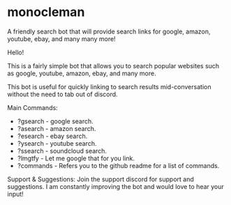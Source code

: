 # monocleman
A friendly search bot that will provide search links for google, amazon, youtube, ebay, and many many more!

<html>
  <body>
  <p> 
  Hello!

  This is a fairly simple bot that allows you to search popular websites such as google, youtube, amazon, ebay, and many more.

  This bot is useful for quickly linking to search results mid-conversation without the need to tab out of discord.

  Main Commands:
  <ul>
  <li>?gsearch - google search.</li>
  <li>?asearch - amazon search.</li>
  <li>?esearch - ebay search.</li>
  <li>?ysearch - youtube search.</li>
  <li>?ssearch - soundcloud search.</li>
  <li>?lmgtfy - Let me google that for you link.</li>
  <li>?commands - Refers you to the github readme for a list of commands.</li>
  </ul>


  Support & Suggestions:
  Join the support discord for support and suggestions. I am constantly improving the bot and would love to hear your input!
  </p>
  </body>
</html>
